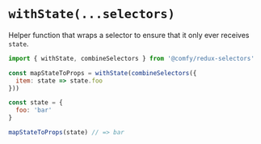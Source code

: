 # `withState(...selectors)`

Helper function that wraps a selector to ensure that it only ever receives `state`.

```js
import { withState, combineSelectors } from '@comfy/redux-selectors'

const mapStateToProps = withState(combineSelectors({
  item: state => state.foo
}))

const state = {
  foo: 'bar'
}

mapStateToProps(state) // => bar
```
